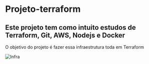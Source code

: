 # Projeto-terraform


## Este projeto tem como intuito estudos de Terraform, Git, AWS, Nodejs e Docker

O objetivo do projeto é fazer essa infraestrutura toda em Terraform

![Infra](https://user-images.githubusercontent.com/83287307/185709352-7262acec-78e9-4563-a1e0-e11fb6e0780b.png)
